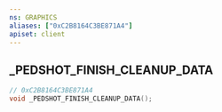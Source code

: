 ```yaml
---
ns: GRAPHICS
aliases: ["0xC2B8164C3BE871A4"]
apiset: client
---
```

## _PEDSHOT_FINISH_CLEANUP_DATA

```c
// 0xC2B8164C3BE871A4
void _PEDSHOT_FINISH_CLEANUP_DATA();
```





